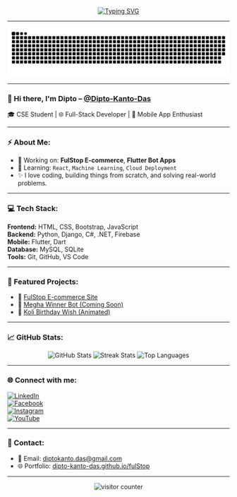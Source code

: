 <div align="center">
  <a href="https://git.io/typing-svg">
    <img src="https://readme-typing-svg.demolab.com?font=Fira+Code&size=27&pause=1000&color=F75C7E&width=435&lines=Hello+Fellow+%3C%2FDevelopers%3E;I'm+Dipto+Kanto+Das!;Welcome+to+my+GitHub+profile!" alt="Typing SVG" />
  </a>
</div>

---

<div align="center">
  <img src="https://github.com/Riyaz-khan-shuvo/Snake-SVG/blob/main/snake.svg" alt="snake animation" />
</div>

---

### 👋 Hi there, I'm Dipto – [@Dipto-Kanto-Das](https://github.com/Dipto-Kanto-Das)

🎓 CSE Student | 🌐 Full-Stack Developer | 📱 Mobile App Enthusiast

---

### ⚡ About Me:
- 🔭 Working on: **FulStop E-commerce**, **Flutter Bot Apps**
- 🌱 Learning: `React`, `Machine Learning`, `Cloud Deployment`
- ✨ I love coding, building things from scratch, and solving real-world problems.

---

### 💻 Tech Stack:
**Frontend:** HTML, CSS, Bootstrap, JavaScript  
**Backend:** Python, Django, C#, .NET, Firebase  
**Mobile:** Flutter, Dart  
**Database:** MySQL, SQLite  
**Tools:** Git, GitHub, VS Code

---

### 📂 Featured Projects:
- 🔗 [FulStop E-commerce Site](https://dipto-kanto-das.github.io/fulStop)
- 🔗 [Megha Winner Bot (Coming Soon)](#)
- 🔗 [Koli Birthday Wish (Animated)](#)

---

### 📈 GitHub Stats:
<p align="center">
  <img src="https://github-readme-stats.vercel.app/api?username=dipto-kanto-das&show_icons=true&theme=radical" alt="GitHub Stats" />
  <img src="https://github-readme-streak-stats.herokuapp.com/?user=dipto-kanto-das&theme=radical" alt="Streak Stats" />
  <img src="https://github-readme-stats.vercel.app/api/top-langs/?username=dipto-kanto-das&layout=compact&theme=radical" alt="Top Languages" />
</p>

---

### 🌐 Connect with me:

[![LinkedIn](https://img.shields.io/badge/-LinkedIn-0077B5?style=for-the-badge&logo=linkedin&logoColor=white)](https://www.linkedin.com/in/dipto-das-171a69319)  
[![Facebook](https://img.shields.io/badge/-Facebook-1877F2?style=for-the-badge&logo=facebook&logoColor=white)](https://www.facebook.com/diptokanto.das)  
[![Instagram](https://img.shields.io/badge/-Instagram-E4405F?style=for-the-badge&logo=instagram&logoColor=white)](https://www.instagram.com/dipto6042)  
[![YouTube](https://img.shields.io/badge/-YouTube-FF0000?style=for-the-badge&logo=youtube&logoColor=white)](https://www.youtube.com/@gamingwithbarisiallakakku)

---

### 📩 Contact:
- 📧 Email: diptokanto.das@gmail.com
- 🌐 Portfolio: [dipto-kanto-das.github.io/fulStop](https://dipto-kanto-das.github.io/fulStop)

---

<div align="center">
  <img src="https://komarev.com/ghpvc/?username=dipto-kanto-das&label=Profile+Views&color=brightgreen" alt="visitor counter"/>
</div>
